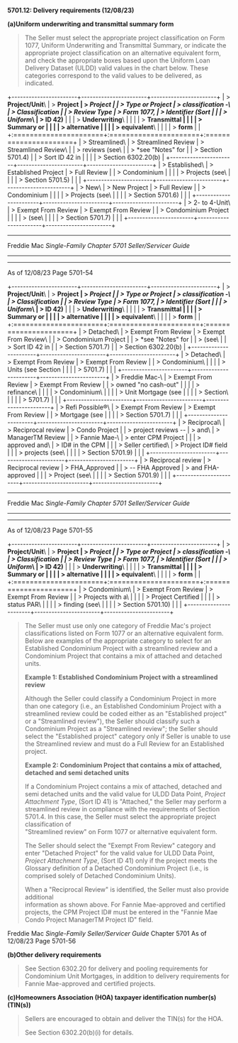 **5701.12: Delivery requirements (12/08/23)**

**(a)Uniform underwriting and transmittal summary form**

> The Seller must select the appropriate project classification on Form
> 1077, Uniform Underwriting and Transmittal Summary, or indicate the
> appropriate project classification on an alternative equivalent form,
> and check the appropriate boxes based upon the Uniform Loan Delivery
> Dataset (ULDD) valid values in the chart below. These categories
> correspond to the valid values to be delivered, as indicated.

+-----------------------+-----------------------+-----------------------+
| > **Project/Unit**\   | > **Project           | > ***Project          |
| > **Type or Project   | > classification -**\ | > Classification      |
| > Review Type**       | > **Form 1077,        | > Identifier* (Sort   |
|                       | > Uniform**\          | > ID 42)**            |
|                       | > **Underwriting**\   |                       |
|                       | > **Transmittal       |                       |
|                       | > Summary or          |                       |
|                       | > alternative         |                       |
|                       | > equivalent**\       |                       |
|                       | > **form**            |                       |
+:======================+:======================+:======================+
| > Streamlined\        | > Streamlined Review  | > Streamlined Review\ |
| > reviews (see\       |                       | > \*see "Notes" for   |
| > Section 5701.4)     |                       | > Sort ID 42 in       |
|                       |                       | > Section 6302.20(b)  |
+-----------------------+-----------------------+-----------------------+
| > Established\        | > Established Project | > Full Review         |
| > Condominium         |                       |                       |
| > Projects (see\      |                       |                       |
| > Section 5701.5)     |                       |                       |
+-----------------------+-----------------------+-----------------------+
| > New\                | > New Project         | > Full Review         |
| > Condominium         |                       |                       |
| > Projects (see\      |                       |                       |
| > Section 5701.6)     |                       |                       |
+-----------------------+-----------------------+-----------------------+
| > 2- to 4-Unit\       | > Exempt From Review  | > Exempt From Review  |
| > Condominium Project |                       |                       |
| > (see\               |                       |                       |
| > Section 5701.7)     |                       |                       |
+-----------------------+-----------------------+-----------------------+

  -----------------------------------------------------------------------
  Freddie Mac *Single-Family          Chapter 5701
  Seller/Servicer Guide*
  ----------------------------------- -----------------------------------

  -----------------------------------------------------------------------

As of 12/08/23 Page 5701-54

+-----------------------+-----------------------+-----------------------+
| > **Project/Unit**\   | > **Project           | > ***Project          |
| > **Type or Project   | > classification -**\ | > Classification      |
| > Review Type**       | > **Form 1077,        | > Identifier* (Sort   |
|                       | > Uniform**\          | > ID 42)**            |
|                       | > **Underwriting**\   |                       |
|                       | > **Transmittal       |                       |
|                       | > Summary or          |                       |
|                       | > alternative         |                       |
|                       | > equivalent**\       |                       |
|                       | > **form**            |                       |
+:======================+:======================+:======================+
| > Detached\           | > Exempt From Review  | > Exempt From Review\ |
| > Condominium Project |                       | > \*see "Notes" for   |
| > (see\               |                       | > Sort ID 42 in       |
| > Section 5701.7)     |                       | > Section 6302.20(b)  |
+-----------------------+-----------------------+-----------------------+
| > Detached\           | > Exempt From Review  | > Exempt From Review  |
| > Condominium\        |                       |                       |
| > Units (see Section  |                       |                       |
| > 5701.7)             |                       |                       |
+-----------------------+-----------------------+-----------------------+
| > Freddie Mac-\       | > Exempt From Review  | > Exempt From Review  |
| > owned "no cash-out" |                       |                       |
| > refinance\          |                       |                       |
| > Condominium\        |                       |                       |
| > Unit Mortgage (see  |                       |                       |
| > Section\            |                       |                       |
| > 5701.7)             |                       |                       |
+-----------------------+-----------------------+-----------------------+
| > Refi Possible®\     | > Exempt From Review  | > Exempt From Review  |
| > Mortgage (see       |                       |                       |
| > Section 5701.7)     |                       |                       |
+-----------------------+-----------------------+-----------------------+
| > Reciprocal\         | > Reciprocal review   | > Condo Project       |
| > project reviews --  | > and\                | > ManagerTM Review    |
| > Fannie Mae-\        | > enter CPM Project   |                       |
| > approved and\       | > ID# in the CPM      |                       |
| > Seller certified\   | > Project ID# field   |                       |
| > projects (see\      |                       |                       |
| > Section 5701.9)     |                       |                       |
+-----------------------+-----------------------+-----------------------+
| > Reciprocal review   | > Reciprocal review   | > FHA_Approved        |
| > -- FHA Approved     | > and FHA-approved    |                       |
| > Project (see\       |                       |                       |
| > Section 5701.9)     |                       |                       |
+-----------------------+-----------------------+-----------------------+

  -----------------------------------------------------------------------
  Freddie Mac *Single-Family          Chapter 5701
  Seller/Servicer Guide*
  ----------------------------------- -----------------------------------

  -----------------------------------------------------------------------

As of 12/08/23 Page 5701-55

+-----------------------+-----------------------+-----------------------+
| > **Project/Unit**\   | > **Project           | > ***Project          |
| > **Type or Project   | > classification -**\ | > Classification      |
| > Review Type**       | > **Form 1077,        | > Identifier* (Sort   |
|                       | > Uniform**\          | > ID 42)**            |
|                       | > **Underwriting**\   |                       |
|                       | > **Transmittal       |                       |
|                       | > Summary or          |                       |
|                       | > alternative         |                       |
|                       | > equivalent**\       |                       |
|                       | > **form**            |                       |
+:======================+:======================+:======================+
| > Condominium\        | > Exempt From Review  | > Exempt From Review  |
| > Projects with a\    |                       |                       |
| > Project Certified   |                       |                       |
| > status PAR\         |                       |                       |
| > finding (see\       |                       |                       |
| > Section 5701.10)    |                       |                       |
+-----------------------+-----------------------+-----------------------+

> The Seller must use only one category of Freddie Mac's project
> classifications listed on Form 1077 or an alternative equivalent form.
> Below are examples of the appropriate category to select for an
> Established Condominium Project with a streamlined review and a\
> Condominium Project that contains a mix of attached and detached
> units.
>
> **Example 1: Established Condominium Project with a streamlined
> review**
>
> Although the Seller could classify a Condominium Project in more than
> one category (i.e., an Established Condominium Project with a
> streamlined review could be coded either as an "Established project"
> or a "Streamlined review"), the Seller should classify such a\
> Condominium Project as a "Streamlined review"; the Seller should
> select the "Established project" category only if Seller is unable to
> use the Streamlined review and must do a Full Review for an
> Established project.
>
> **Example 2: Condominium Project that contains a mix of attached,
> detached and semi detached units**
>
> If a Condominium Project contains a mix of attached, detached and semi
> detached units and the valid value for ULDD Data Point, *Project
> Attachment Type*, (Sort ID 41) is "Attached," the Seller may perform a
> streamlined review in compliance with the requirements of Section
> 5701.4. In this case, the Seller must select the appropriate project
> classification of\
> "Streamlined review" on Form 1077 or alternative equivalent form.
>
> The Seller should select the "Exempt From Review" category and enter
> "Detached Project" for the valid value for ULDD Data Point, *Project
> Attachment Type*, (Sort ID 41) only if the project meets the Glossary
> definition of a Detached Condominium Project (i.e., is comprised
> solely of Detached Condominium Units).
>
> When a "Reciprocal Review" is identified, the Seller must also provide
> additional\
> information as shown above. For Fannie Mae-approved and certified
> projects, the CPM Project ID# must be entered in the "Fannie Mae Condo
> Project ManagerTM Project ID" field.

Freddie Mac *Single-Family Seller/Servicer Guide* Chapter 5701 As of
12/08/23 Page 5701-56

**(b)Other delivery requirements**

> See Section 6302.20 for delivery and pooling requirements for
> Condominium Unit Mortgages, in addition to delivery requirements for
> Fannie Mae-approved and certified projects.

**(c)Homeowners Association (HOA) taxpayer identification number(s)
(TIN(s))**

> Sellers are encouraged to obtain and deliver the TIN(s) for the HOA.
>
> See Section 6302.20(b)(i) for details.